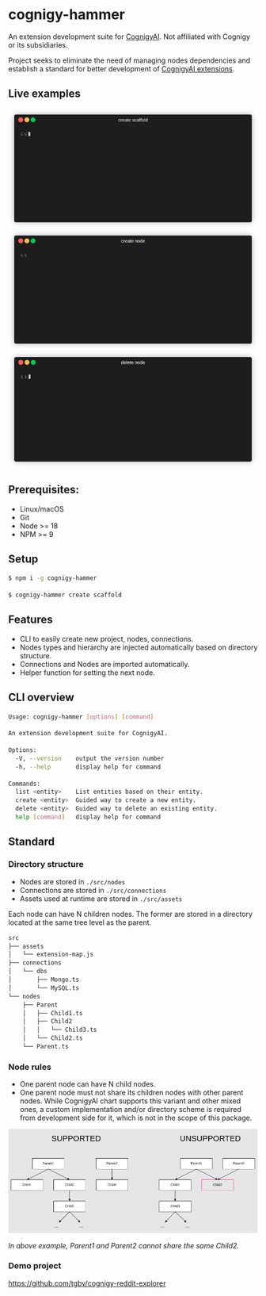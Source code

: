 # cognigy-hammer

An extension development suite for <a href="https://www.cognigy.com/" target="_blank">CognigyAI</a>. Not affiliated with Cognigy or its subsidiaries.

Project seeks to eliminate the need of managing nodes dependencies and establish a standard for better development of <a href="https://github.com/Cognigy/Extensions" target="_blank">CognigyAI extensions</a>.

## Live examples

<img src="https://raw.githubusercontent.com/tgbv/cognigy-hammer/main/demos/create-extension.demo.gif">
<img src="https://raw.githubusercontent.com/tgbv/cognigy-hammer/main/demos/create-node.demo.gif">
<img src="https://raw.githubusercontent.com/tgbv/cognigy-hammer/main/demos/delete-node.demo.gif">

## Prerequisites:

- Linux/macOS
- Git
- Node >= 18
- NPM >= 9

## Setup

```bash
$ npm i -g cognigy-hammer

$ cognigy-hammer create scaffold
```

## Features

- CLI to easily create new project, nodes, connections.
- Nodes types and hierarchy are injected automatically based on directory structure.
- Connections and Nodes are imported automatically.
- Helper function for setting the next node.

## CLI overview

```bash
Usage: cognigy-hammer [options] [command]

An extension development suite for CognigyAI.

Options:
  -V, --version    output the version number
  -h, --help       display help for command

Commands:
  list <entity>    List entities based on their entity.
  create <entity>  Guided way to create a new entity.
  delete <entity>  Guided way to delete an existing entity.
  help [command]   display help for command
```

## Standard

### Directory structure

- Nodes are stored in `./src/nodes`
- Connections are stored in `./src/connections`
- Assets used at runtime are stored in `./src/assets`

Each node can have N children nodes. The former are stored in a directory located at the same tree level as the parent.
```bash
src
├── assets
│   └── extension-map.js
├── connections
│   └── dbs
│       ├── Mongo.ts
│       └── MySQL.ts
└── nodes
    ├── Parent
    │   ├── Child1.ts
    │   ├── Child2
    │   │   └── Child3.ts
    │   └── Child2.ts
    └── Parent.ts
```

### Node rules

- One parent node can have N child nodes.
- One parent node must not share its children nodes with other parent nodes. While CognigyAI chart supports this variant and other mixed ones, a custom implementation and/or directory scheme is required from development side for it, which is not in the scope of this package.

<img src="https://raw.githubusercontent.com/tgbv/cognigy-hammer/main/diagrams//nodes.drawio.png">

<i>In above example, Parent1 and Parent2 cannot share the same Child2.</i>

### Demo project

https://github.com/tgbv/cognigy-reddit-explorer
